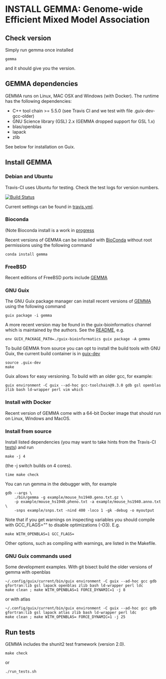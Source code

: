 # INSTALL GEMMA: Genome-wide Efficient Mixed Model Association

## Check version

Simply run gemma once installed

    gemma

and it should give you the version.

## GEMMA dependencies

GEMMA runs on Linux, MAC OSX and Windows (with Docker). The runtime
has the following dependencies:

* C++ tool chain >= 5.5.0 (see Travis CI and we test with file .guix-dev-gcc-older)
* GNU Science library (GSL) 2.x (GEMMA dropped support for GSL 1.x)
* blas/openblas
* lapack
* zlib

See below for installation on Guix.

## Install GEMMA

### Debian and Ubuntu

Travis-CI uses Ubuntu for testing. Check the test logs for version numbers.

[![Build Status](https://travis-ci.org/genetics-statistics/GEMMA.svg?branch=master)](https://travis-ci.org/genetics-statistics/GEMMA)

Current settings can be found in [travis.yml](.travis.yml).

### Bioconda

(Note Bioconda install is a work in [progress](https://github.com/genetics-statistics/GEMMA/issues/52)

Recent versions of GEMMA can be installed with
[BioConda](http://ddocent.com/bioconda/) without root permissions using the following
command

    conda install gemma

### FreeBSD

Recent editions of FreeBSD ports include [GEMMA](https://www.freebsd.org/cgi/ports.cgi?query=gemma&stype=all)

### GNU Guix

The GNU Guix package manager can install recent versions of [GEMMA](https://www.gnu.org/software/guix/packages/g.html)
using the following command

    guix package -i gemma

A more recent version may be found in the guix-bioinformatics channel
which is maintained by the authors. See the
[README](http://git.genenetwork.org/guix-bioinformatics/guix-bioinformatics), e.g.

    env GUIX_PACKAGE_PATH=./guix-bioinformatics guix package -A gemma

To build GEMMA from source you can opt to install the build tools with
GNU Guix, the current build container is in [guix-dev](./.guix-dev)

    source .guix-dev
    make

Guix allows for easy versioning. To build with an older gcc, for
example:

    guix environment -C guix --ad-hoc gcc-toolchain@9.3.0 gdb gsl openblas zlib bash ld-wrapper perl vim which

### Install with Docker

Recent version of GEMMA come with a 64-bit Docker image that should run
on Linux, Windows and MacOS.

### Install from source

Install listed dependencies (you may want to take hints from
the Travis-CI [tests](./.travis.yml)) and run

	make -j 4

(the -j switch builds on 4 cores).

	time make check

You can run gemma in the debugger with, for example

	gdb --args \
		./bin/gemma -g example/mouse_hs1940.geno.txt.gz \
		-p example/mouse_hs1940.pheno.txt -a example/mouse_hs1940.anno.txt \
		-snps example/snps.txt -nind 400 -loco 1 -gk -debug -o myoutput

Note that if you get <optimized out> warnings on inspecting variables you
should compile with GCC_FLAGS="" to disable optimizations (-O3). E.g.

    make WITH_OPENBLAS=1 GCC_FLAGS=

Other options, such as compiling with warnings, are listed in the
Makefile.

### GNU Guix commands used

Some development examples.  With git bisect build the older versions
of gemma with openblas

    ~/.config/guix/current/bin/guix environment -C guix --ad-hoc gcc gdb gfortran:lib gsl lapack openblas zlib bash ld-wrapper perl ldc
    make clean ; make WITH_OPENBLAS=1 FORCE_DYNAMIC=1 -j 8

or with atlas

    ~/.config/guix/current/bin/guix environment -C guix --ad-hoc gcc gdb gfortran:lib gsl lapack atlas zlib bash ld-wrapper perl ldc
    make clean ; make WITH_OPENBLAS= FORCE_DYNAMIC=1 -j 25

## Run tests

GEMMA includes the shunit2 test framework (version 2.0).

    make check

or

    ./run_tests.sh
